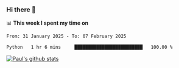 ### Hi there 👋

📊 **This week I spent my time on**
<!--START_SECTION:waka-->

```txt
From: 31 January 2025 - To: 07 February 2025

Python   1 hr 6 mins     █████████████████████████   100.00 %
```

<!--END_SECTION:waka-->


[![Paul's github stats](https://github-readme-stats.vercel.app/api?username=mickeyouyou&theme=dracula&show_icons=true)](https://github.com/anuraghazra/github-readme-stats)
